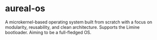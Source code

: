 # aureal-os
A microkernel-based operating system built from scratch with a focus on modularity, reusability, and clean architecture. Supports the Limine bootloader. Aiming to be a full-fledged OS.
